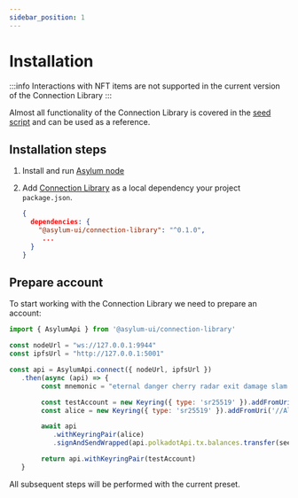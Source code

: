 ```yaml
---
sidebar_position: 1
---
```


# Installation

:::info
Interactions with NFT items are not supported in the current version of the Connection Library
:::

Almost all functionality of the Connection Library is covered in the [seed script](https://gitlab.com/asylum-space/asylum-ui/-/blob/main/packages/connection-library/seed/index.ts) and can be used as a reference.

## Installation steps

1. Install and run [Asylum node](../../node/installation)
2. Add [Connection Library](https://gitlab.com/asylum-space/asylum-ui/-/tree/main/packages/connection-library) as a local dependency your project `package.json`.

    ```json title="package.json"
    {
      dependencies: {
        "@asylum-ui/connection-library": "^0.1.0",
         ...
      }
    }
    ```

## Prepare account

To start working with the Connection Library we need to prepare an account:

```js
import { AsylumApi } from '@asylum-ui/connection-library'

const nodeUrl = "ws://127.0.0.1:9944"
const ipfsUrl = "http://127.0.0.1:5001"

const api = AsylumApi.connect({ nodeUrl, ipfsUrl })
   .then(async (api) => {
        const mnemonic = "eternal danger cherry radar exit damage slam hip say relief awesome middle"

        const testAccount = new Keyring({ type: 'sr25519' }).addFromUri(mnemonic)
        const alice = new Keyring({ type: 'sr25519' }).addFromUri('//Alice')

        await api
           .withKeyringPair(alice)
           .signAndSendWrapped(api.polkadotApi.tx.balances.transfer(seeder.address, 10 ** 12))

        return api.withKeyringPair(testAccount)
   }
```

All subsequent steps will be performed with the current preset.




